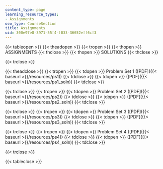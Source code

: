 ```yaml
---
content_type: page
learning_resource_types:
- Assignments
ocw_type: CourseSection
title: Assignments
uid: 300e97e8-3971-55f4-f033-36652eff6cf3
---
```


{{< tableopen >}}
{{< theadopen >}}
{{< tropen >}}
{{< thopen >}}
ASSIGNMENTS
{{< thclose >}}
{{< thopen >}}
SOLUTIONS
{{< thclose >}}

{{< trclose >}}

{{< theadclose >}}
{{< tropen >}}
{{< tdopen >}}
Problem Set 1 ([PDF]({{< baseurl >}}/resources/ps1))
{{< tdclose >}}
{{< tdopen >}}
([PDF]({{< baseurl >}}/resources/ps1_soln))
{{< tdclose >}}

{{< trclose >}}
{{< tropen >}}
{{< tdopen >}}
Problem Set 2 ([PDF]({{< baseurl >}}/resources/ps2))
{{< tdclose >}}
{{< tdopen >}}
([PDF]({{< baseurl >}}/resources/ps2_soln))
{{< tdclose >}}

{{< trclose >}}
{{< tropen >}}
{{< tdopen >}}
Problem Set 3 ([PDF]({{< baseurl >}}/resources/ps3))
{{< tdclose >}}
{{< tdopen >}}
([PDF]({{< baseurl >}}/resources/ps3_soln))
{{< tdclose >}}

{{< trclose >}}
{{< tropen >}}
{{< tdopen >}}
Problem Set 4 ([PDF]({{< baseurl >}}/resources/ps4))
{{< tdclose >}}
{{< tdopen >}}
([PDF]({{< baseurl >}}/resources/ps4_soln))
{{< tdclose >}}

{{< trclose >}}

{{< tableclose >}}
